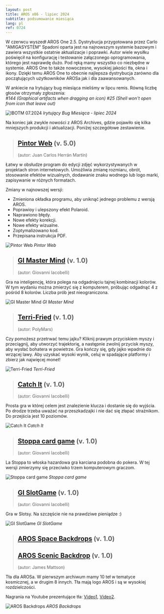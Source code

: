 ```yaml
---
layout: post
title: AROS x86 - lipiec 2024
subtitle: podsumowanie miesiąca
lang: pl
ref: 0724
---
```


W czerwcu wyszedł AROS One 2.5. Dystrybucja przygotowana przez Carlo "AMIGASYSTEM" Spadoni oparta jest na najnowszym systemie bazowym i zawiera wszystkie ostatnie aktualizacje i poprawki. Autor wiele wysiłku poświęcił na konfigurację i testowanie załączonego oprogramowania, którego jest naprawdę dużo. Pod ręką mamy wszystko co niezbędne w systemie. AROS One to także nowoczesne, wysokiej jakości tła, okna i ikony. Dzięki temu AROS One to obecnie najlepsza dystrybucja zarówno dla początujących użytkowników AROSa jak i dla zaawansowanych. 

W ankiecie na Irytujący bug miesiąca mieliśmy w lipcu remis. Równą liczbę głosów otrzymały zgłoszenia:  
*#144 (Graphical artifacts when dragging an icon)*
*#25 (Shell won't open from icon that leave out)*

![IBOTM 07.2024](/assets/img/ibotm0724.png)
*Irytujący Bug Miesiąca - lipiec 2024*



Na koniec jak zwykle nowości z AROS Archives, gdzie pojawiło się kilka mniejszych produkcji i aktualizacji. Poniżej szczegółowe zestawienie.

> ## [Pintor Web](http://archives.aros-exec.org/?function=showfile&file=graphics/convert/pintorweb.lha) (v. 5.0)
> (autor: Juan Carlos Herrán Martín)

Łatwy w obsłudze program do edycji zdjęć wykorzystywanych w projektach stron internetowych. Umożliwia zmianę rozmiaru, obrót, stosowanie efektów wizualnych, dodawanie znaku wodnego lub logo marki, zapisywanie w różnych formatach.

Zmiany w najnowszej wersji:
- Zmieniona okładka programu, aby uniknąć jednego problemu z wersją AROS.
- Poprawioy i ulepszony efekt Polaroid.
- Naprawiono błędy.
- Nowe efekty korekcji.
- Nowe efekty wizualne.
- Zoptymalizowano kod.
- Przepisana instrukcja PDF.

![Pintor Web](/assets/img/pintorweb5.jpg)
*Pintor Web*

> ## [GI Master Mind](http://archives.aros-exec.org/?function=showfile&file=game/board/gimastermindaros.i386-aros.zip) (v. 1.0)
> (autor: Giovanni Iacobelli)

Gra na inteligencję, która polega na odgadnięciu tajnej kombinacji kolorów. W tym wydaniu można zmierzyć się z komputerem, próbując odgadnąć 4 z pośród 8 kolorów. Liczba prób jest nieograniczona.

![GI Master Mind](/assets/img/tressette.png)
*GI Master Mind*

> ## [Terri-Fried](http://archives.aros-exec.org/?function=showfile&file=game/platform/terri-fried.i386-aros.zip) (v. 1.0)
> (autor: PolyMars)

Czy pomożesz przetrwać temu jajku? Kliknij prawym przyciskiem myszy i przeciągnij, aby utworzyć trajektorię, a następnie zwolnij przycisk myszy, aby wysłać bohatera w powietrze. Gra kończy się, gdy jajko wpadnie do wrzącej lawy. Aby uzyskać wysoki wynik, celuj w spadające platformy i zbierz jak najwięcej monet!

![Terri-Fried](/assets/img/giocodel.png)
*Terri-Fried*

> ## [Catch It](http://archives.aros-exec.org/?function=showfile&file=game/action/catchit.i386-aros.zip) (v. 1.0)
> (autor: Giovanni Iacobelli)

Prosta gra w której celem jest znalezienie klucza i dostanie się do wyjścia. Po drodze trzeba uważać na przeszkadzajki i nie dać się złapać strażnikom. Do przejścia jest 10 poziomów.

![Catch It](/assets/img/catchit.png)
*Catch It*

> ## [Stoppa card game](http://archives.aros-exec.org/?function=showfile&file=game/card/gistoppa.i386-aros.zip) (v. 1.0)
> (autor: Giovanni Iacobelli)

La Stoppa to włoska hazardowa gra karciana podobna do pokera. W tej wersji zmierzymy się przeciwko trzem komputerowym graczom. 

![Stoppa card game](/assets/img/lastoppa.png)
*Stoppa card game*

> ## [GI SlotGame](http://archives.aros-exec.org/?function=showfile&file=game/board/slotgamearos.i386-aros.zip) (v. 1.0)
> (autor: Giovanni Iacobelli)

Gra w Slotsy. Na szczęście nie na prawdziwe pieniądze :)

![GI SlotGame](/assets/img/slotgame.png)
*GI SlotGame*


> ## [AROS Space Backdrops](http://archives.aros-exec.org/?function=showfile&file=graphics/theme/spacearosbackdrops.zip) (v. 1.0)
> ## [AROS Scenic Backdrop](http://archives.aros-exec.org/?function=showfile&file=graphics/theme/scenic_backdrops.zip) (v. 1.0)
> (autor: James Mattson)

Tła dla AROSa. W pierwszym archiwum mamy 10 teł w tematyce kosmicznej, a w drugim 8 innych. Tła mają logo AROS i są w wysokiej rozdzielczości.

Nagrania na Youtube prezentujące tła: [Video1](https://www.youtube.com/watch?v=PD04-5snP2E), [Video2](https://www.youtube.com/watch?v=U6fSA5-ny9k).

![AROS Backdrops](/assets/img/tapety.jpg)
*AROS Backdrops*
